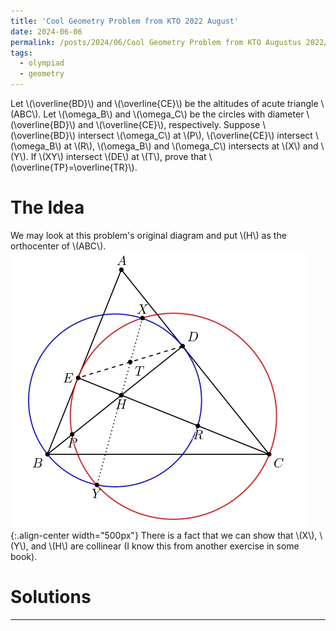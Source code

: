 ```yaml
---
title: 'Cool Geometry Problem from KTO 2022 August'
date: 2024-06-06
permalink: /posts/2024/06/Cool Geometry Problem from KTO Augustus 2022/
tags:
  - olympiad
  - geometry
---
```


Let \\(\overline{BD}\\) and \\(\overline{CE}\\) be the altitudes of acute triangle \\(ABC\\). Let \\(\omega_B\\) and \\(\omega_C\\) be the circles with diameter \\(\overline{BD}\\) and \\(\overline{CE}\\), respectively. Suppose \\(\overline{BD}\\) intersect \\(\omega_C\\) at \\(P\\), \\(\overline{CE}\\) intersect \\(\omega_B\\) at \\(R\\), \\(\omega_B\\) and \\(\omega_C\\) intersects at \\(X\\) and \\(Y\\). If \\(XY\\) intersect \\(DE\\) at \\(T\\), prove that \\(\overline{TP}=\overline{TR}\\).

The Idea
======

We may look at this problem's original diagram and put \\(H\\) as the orthocenter of \\(ABC\\).
![original diagram](/images/blog1/g1.jpg){:.align-center width="500px"}
There is a fact that we can show that \\(X\\), \\(Y\\), and \\(H\\) are collinear (I know this from another exercise in some book).

Solutions
======

------
